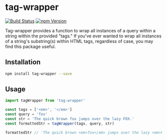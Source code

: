 # tag-wrapper

[![Build Status](https://travis-ci.org/alexZielonko/tag-wrapper.svg?branch=master)](https://travis-ci.org/alexZielonko/tag-wrapper)
[![npm Version](https://img.shields.io/badge/npm-v1.0.0-blue.svg)](https://www.npmjs.com/package/tag-wrapper)

Tag-wrapper provides a function to wrap all instances of a query within a string within the provided "tags." If you've ever wanted to wrap all instances of a string's substring(s) within HTML tags, regardless of case, you may find this package useful.

## Installation

```bash
npm install tag-wrapper --save
```

## Usage

```js
import tagWrapper from 'tag-wrapper'

const tags = ['<em>', '</em>']
const query = 'fox'
const str = 'The quick brown fox jumps over the lazy FOX.'
const formattedStr = tagWrapper(tags, query, str)

formattedStr // 'The quick brown <em>fox</em> jumps over the lazy <em>FOX</em>.'
```
